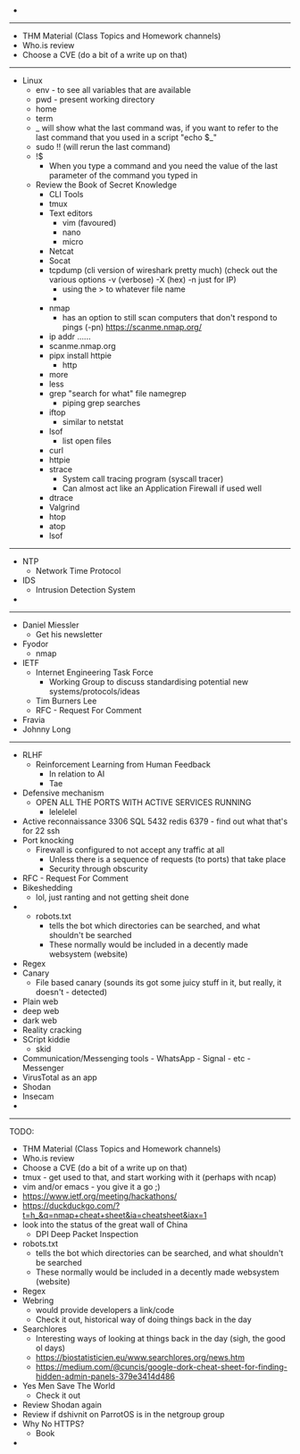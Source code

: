 - 
---
- THM Material (Class Topics and Homework channels)
- Who.is review
- Choose a CVE (do a bit of a write up on that)
---
- Linux
	- env - to see all variables that are available
	- pwd - present working directory
	- home
	- term
	- _     will show what the last command was, if you want to refer to the last command that you used in a script "echo $_"
	- sudo !! (will rerun the last command)
	- !$
		- When you type a command and you need the value of the last parameter of the command you typed in
	- Review the Book of Secret Knowledge
		- CLI Tools
		- tmux
		- Text editors
			- vim (favoured)
			- nano
			- micro
		- Netcat
		- Socat
		- tcpdump (cli version of wireshark pretty much) (check out the various options -v (verbose) -X (hex)  -n just for IP)
			- using the > to whatever file name 
			- 
		- nmap
			- has an option to still scan computers that don't respond to pings (-pn)
			  https://scanme.nmap.org/
		- ip addr ...... 
		- scanme.nmap.org
		- pipx install httpie
			- http
		- more
		- less
		- grep "search for what" file namegrep 
			- piping grep searches
		- iftop
			- similar to netstat
		- lsof
			- list open files
		- curl
		- httpie
		- strace
			- System call tracing program (syscall tracer)
			- Can almost act like an Application Firewall if used well
		- dtrace
		- Valgrind
		- htop
		- atop
		- lsof
---
- NTP 
	- Network Time Protocol
- IDS
	- Intrusion Detection System
- 
---
- Daniel Miessler
	- Get his newsletter
- Fyodor
	- nmap
- IETF
	- Internet Engineering Task Force
		- Working Group to discuss standardising potential new systems/protocols/ideas
	- Tim Burners Lee
	-  RFC - Request For Comment
- Fravia
- Johnny Long
---
- RLHF
	- Reinforcement Learning from Human Feedback
		- In relation to AI
		- Tae
- Defensive mechanism
	- OPEN ALL THE PORTS WITH ACTIVE SERVICES RUNNING
		- lelelelel
- Active reconnaissance 
												3306 SQL
												5432 redis
												6379 - find out what that's for
22 ssh
- Port knocking
	- Firewall is configured to not accept any traffic at all 
		- Unless there is a sequence of requests (to ports) that take place
		- Security through obscurity
- RFC - Request For Comment
- Bikeshedding
	- lol, just ranting and not getting sheit done
- - robots.txt
	- tells the bot which directories can be searched, and what shouldn't be searched
	- These normally would be included in a decently made websystem (website)
- Regex
- Canary
	- File based canary (sounds its got some juicy stuff in it, but really, it doesn't - detected)
- Plain web
- deep web
- dark web
- Reality cracking
- SCript kiddie
	- skid
- Communication/Messenging tools
		- WhatsApp
		- Signal
			- etc
		- Messenger
- VirusTotal as an app
- Shodan
- Insecam
- 
---
TODO:
- THM Material (Class Topics and Homework channels)
- Who.is review
- Choose a CVE (do a bit of a write up on that)
- tmux - get used to that, and start working with it (perhaps with ncap)
- vim and/or emacs - you give it a go ;) 
- https://www.ietf.org/meeting/hackathons/
- https://duckduckgo.com/?t=h_&q=nmap+cheat+sheet&ia=cheatsheet&iax=1
- look into the status of the great wall of China
	- DPI Deep Packet Inspection
- robots.txt
	- tells the bot which directories can be searched, and what shouldn't be searched
	- These normally would be included in a decently made websystem (website)
- Regex
- Webring
	- would provide developers a link/code 
	- Check it out, historical way of doing things back in the day
- Searchlores
	- Interesting ways of looking at things back in the day (sigh, the good ol days) 
	- https://biostatisticien.eu/www.searchlores.org/news.htm
	- https://medium.com/@cuncis/google-dork-cheat-sheet-for-finding-hidden-admin-panels-379e3414d486
- Yes Men Save The World
	- Check it out
- Review Shodan again
- Review if dshivnit on ParrotOS is in the netgroup group
- Why No HTTPS?
	- Book
- 